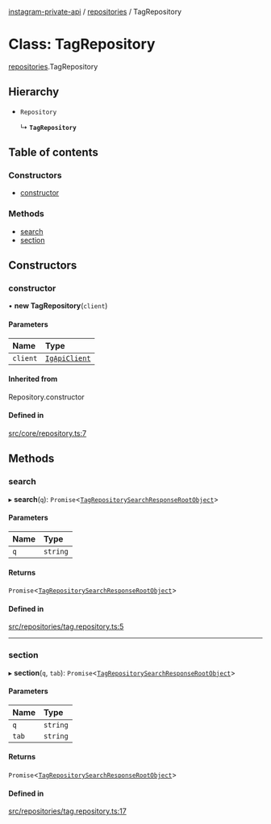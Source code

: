 [instagram-private-api](../../README.md) / [repositories](../../modules/repositories.md) / TagRepository

# Class: TagRepository

[repositories](../../modules/repositories.md).TagRepository

## Hierarchy

- `Repository`

  ↳ **`TagRepository`**

## Table of contents

### Constructors

- [constructor](TagRepository.md#constructor)

### Methods

- [search](TagRepository.md#search)
- [section](TagRepository.md#section)

## Constructors

### constructor

• **new TagRepository**(`client`)

#### Parameters

| Name | Type |
| :------ | :------ |
| `client` | [`IgApiClient`](../index/IgApiClient.md) |

#### Inherited from

Repository.constructor

#### Defined in

[src/core/repository.ts:7](https://github.com/Nerixyz/instagram-private-api/blob/b3351b9/src/core/repository.ts#L7)

## Methods

### search

▸ **search**(`q`): `Promise`<[`TagRepositorySearchResponseRootObject`](../../interfaces/responses/TagRepositorySearchResponseRootObject.md)\>

#### Parameters

| Name | Type |
| :------ | :------ |
| `q` | `string` |

#### Returns

`Promise`<[`TagRepositorySearchResponseRootObject`](../../interfaces/responses/TagRepositorySearchResponseRootObject.md)\>

#### Defined in

[src/repositories/tag.repository.ts:5](https://github.com/Nerixyz/instagram-private-api/blob/b3351b9/src/repositories/tag.repository.ts#L5)

___

### section

▸ **section**(`q`, `tab`): `Promise`<[`TagRepositorySearchResponseRootObject`](../../interfaces/responses/TagRepositorySearchResponseRootObject.md)\>

#### Parameters

| Name | Type |
| :------ | :------ |
| `q` | `string` |
| `tab` | `string` |

#### Returns

`Promise`<[`TagRepositorySearchResponseRootObject`](../../interfaces/responses/TagRepositorySearchResponseRootObject.md)\>

#### Defined in

[src/repositories/tag.repository.ts:17](https://github.com/Nerixyz/instagram-private-api/blob/b3351b9/src/repositories/tag.repository.ts#L17)
